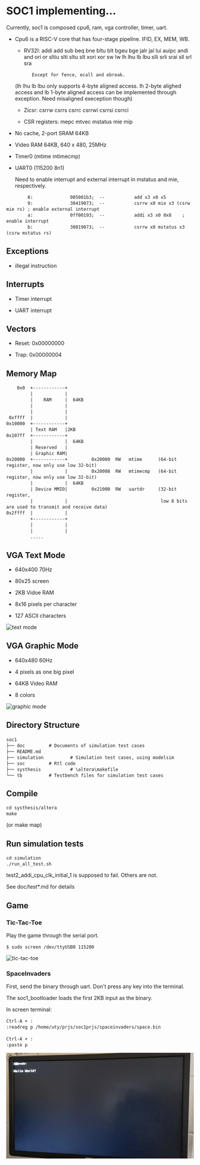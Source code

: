 # SOC1 implementing...

Currently, soc1 is composed cpu6, ram, vga controller, timer, uart.


* Cpu6 is a RISC-V core that has four-stage pipeline. IFID, EX, MEM, WB.

    * RV32I: addi add sub beq bne bltu blt bgeu bge jalr jal lui auipc andi and ori or sltiu slti sltu slt xori xor 
             sw lw lh lhu lb lbu slli srli srai sll srl sra
            
             Except for fence, ecall and ebreak.  
    
    (lh lhu lb lbu only supports 4-byte aligned access. lh 2-byte alighed access and lb 1-byte aligned access can be 
    implemented through exception. Need misaligned exeception though)
    
    
    * Zicsr:  csrrw csrrs csrrc csrrwi csrrsi csrrci

    * CSR registers: mepc mtvec mstatus mie mip

    


* No cache, 2-port SRAM 64KB

* Video RAM 64KB, 640 x 480, 25MHz

* Timer0  (mtime mtimecmp)

* UART0   (115200 8n1) 

  Need to enable interrupt and external interrupt in mstatus and mie, respectively.

````````````
        8:              005001b3;  --           add x3 x0 x5
        9:              30419073;  --           csrrw x0 mie x3 (csrw mie rs) ; enable external interrupt
        a:              0ff00193;  --           addi x3 x0 0x8    ; enable interrupt
        b:              30019073;  --           csrrw x0 mstatus x3 (csrw mstatus rs)
````````````

## Exceptions
* illegal instruction


## Interrupts

* Timer interrupt

* UART interrupt


## Vectors
* Reset: 0x00000000

* Trap:  0x00000004


## Memory Map

```````````````
    0x0  +------------+
         |            |
         |    RAM     |  64KB
         |            |
         |            |
 0xffff  |            |
0x10000  +------------+
         | Text RAM   |2KB
0x107ff  +------------+   
         |            |  64KB
         | Reserved   |
         | Graphic RAM| 
0x20000  +------------+         0x20000  RW   mtime      (64-bit register, now only use low 32-bit)
         |            |         0x20008  RW   mtimecmp   (64-bit register, now only use low 32-bit)
         |            |  64KB
         | Device MMIO|         0x21000  RW   uartdr     (32-bit register, 
         |            |                                   low 8 bits are used to transmit and receive data)
0x2ffff  |            |
         +------------+
         |            |
         |            |
         .....
```````````````

## VGA Text Mode

* 640x400 70Hz 

* 80x25 screen

* 2KB Vidoe RAM

* 8x16 pixels per character

* 127 ASCII characters

![text mode](doc/image/textmode.jpg)


## VGA Graphic Mode

* 640x480 60Hz

* 4 pixels as one big pixel

* 64KB Video RAM

* 8 colors

![graphic mode](doc/image/graphicmode.jpg)

## Directory Structure

`````````````````
soc1
├── doc  		# Documents of simulation test cases
├── README.md
├── simulation          # Simulation test cases, using modelsim
├── soc			# Rtl code	
├── systhesis           # \altera\makefile                  
└── tb			# Testbench files for simulation test cases
`````````````````

## Compile
`````````````
cd systhesis/altera
make
`````````````
 (or make map)

## Run simulation tests
```````````````
cd simulation
./run_all_test.sh
```````````````

test2_addi_cpu_clk_initial_1 is supposed to fail. Others are not.

See doc/test*.md for details


## Game
### Tic-Tac-Toe
Play the game through the serial port.
`````````
$ sudo screen /dev/ttyUSB0 115200 
`````````
![tic-tac-toe](doc/image/tic-tac-toe.jpg)

### SpaceInvaders
First, send the binary through uart. Don't press any key into the terminal.

The soc1_bootloader loads the first 2KB input as the binary.

In screen terminal:
````````
Ctrl-A + :
:readreg p /home/uty/prjs/soc1prjs/spaceinvaders/space.bin

Ctrl-A + :
:paste p
````````
![spaceinvaders](doc/image/spaceinvaders.gif)
